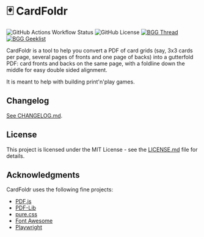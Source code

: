 # 🃏 CardFoldr

![GitHub Actions Workflow Status](https://img.shields.io/github/actions/workflow/status/foosel/cardfoldr/deploy.yml)
![GitHub License](https://img.shields.io/github/license/foosel/cardfoldr)
[![BGG Thread](https://img.shields.io/badge/BGG-Thread-purple?logo=boardgamegeek)](https://boardgamegeek.com/thread/3298313/i-created-a-tool-to-create-foldable-card-pdfs-from)
[![BGG Geeklist](https://img.shields.io/badge/BGG-Geeklist-purple?logo=boardgamegeek)](https://boardgamegeek.com/geeklist/336986/cardfoldr-settings-for-games)



CardFoldr is a tool to help you convert a PDF of card grids (say, 3x3 cards per page, several pages of fronts and one page of backs) into a gutterfold PDF: card fronts and backs on the same page, with a foldline down the middle for easy double sided alignment.

It is meant to help with building print'n'play games.

## Changelog

[See CHANGELOG.md](CHANGELOG.md).

## License

This project is licensed under the MIT License - see the [LICENSE.md](LICENSE.md) file for details.

## Acknowledgments

CardFoldr uses the following fine projects:

- [PDF.js](https://mozilla.github.io/pdf.js/) 
- [PDF-Lib](https://pdf-lib.js.org/)
- [pure.css](https://purecss.io/)
- [Font Awesome](https://fontawesome.com/)
- [Playwright](https://playwright.dev/)
